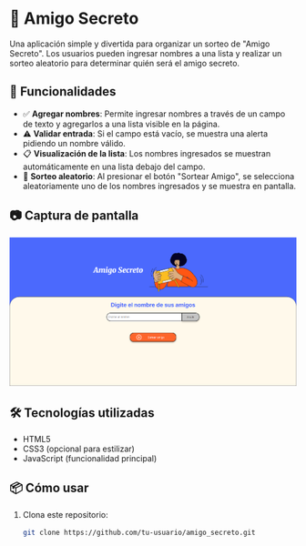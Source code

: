 # 🎁 Amigo Secreto

Una aplicación simple y divertida para organizar un sorteo de "Amigo Secreto". Los usuarios pueden ingresar nombres a una lista y realizar un sorteo aleatorio para determinar quién será el amigo secreto.

## 🚀 Funcionalidades

- ✅ **Agregar nombres**: Permite ingresar nombres a través de un campo de texto y agregarlos a una lista visible en la página.
- ⚠️ **Validar entrada**: Si el campo está vacío, se muestra una alerta pidiendo un nombre válido.
- 📋 **Visualización de la lista**: Los nombres ingresados se muestran automáticamente en una lista debajo del campo.
- 🎲 **Sorteo aleatorio**: Al presionar el botón "Sortear Amigo", se selecciona aleatoriamente uno de los nombres ingresados y se muestra en pantalla.

## 📷 Captura de pantalla

![Vista previa del proyecto](assets/image.png)

## 🛠️ Tecnologías utilizadas

- HTML5
- CSS3 (opcional para estilizar)
- JavaScript (funcionalidad principal)

## 📦 Cómo usar

1. Clona este repositorio:

   ```bash
   git clone https://github.com/tu-usuario/amigo_secreto.git
